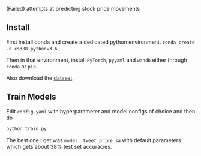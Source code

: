 (Failed) attempts at predicting stock price movements

## Install
First install conda and create a dedicated python environment.
`conda create -n cs388 python=3.6`,

Then in that environment, install `PyTorch`, `pyyaml` and `wandb` either through `conda` or `pip`.

Also download the [dataset](https://github.com/yumoxu/stocknet-dataset/).

## Train Models
Edit `config.yaml` with hyperparameter and model configs of choice and then do 
```bash
python train.py
```
The best one I get was `model: tweet_price_sa` with default parameters which gets about 38% test set accuracies.
